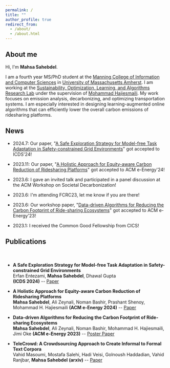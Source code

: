 ```yaml
---
permalink: /
title: ""
author_profile: true
redirect_from: 
  - /about/
  - /about.html
---
```


## About me
Hi, I'm __Mahsa Sahebdel__.

I am a fourth year MS/PhD student at the [Manning College of Information and Computer Sciences](https://www.cics.umass.edu/) in [University of Massachusetts Amherst](https://www.umass.edu/). I am working at the [Sustainability, Optimization, Learning, and Algorithms Research Lab](https://solar.cs.umass.edu/) under the supervision of [Mohammad Hajiesmaili](https://www.cics.umass.edu/people/hajiesmaili-mohammad). My work focuses on emission analysis, decarbonizing, and optimizing transportation systems. I am especially interested in designing learning-augmented online algorithms that can efficiently lower the overall carbon emissions of ridesharing platforms.

## News
- 2024.7: Our paper, "[A Safe Exploration Strategy for Model-free Task Adaptation in Safety-constrained Grid Environments](https://arxiv.org/pdf/2408.00997)" got accepted to ICDS'24!

- 2023.11: Our paper, "[A Holistic Approach for Equity-aware Carbon Reduction of Ridesharing Platforms](https://arxiv.org/pdf/2402.01644.pdf)" got accepted to ACM e-Energy'24!

- 2023.6: I gave an invited talk and participated in a panel discussion at the ACM Workshop on Societal Decarbonization!

- 2023.6: I'm attending FCRC23, let me know if you are there!

- 2023.6: Our workshop paper, "[Data-driven Algorithms for Reducing the Carbon Footprint of Ride-sharing Ecosystems](https://dl.acm.org/doi/abs/10.1145/3599733.3606300)" got accepted to ACM e-Energy'23!

- 2023.1: I received the Common Good Fellowship from CICS!


## Publications

<div style="line-height:150%;">
    <br>
</div>


- **A Safe Exploration Strategy for Model-free Task Adaptation in Safety-constrained Grid Environments** \
  Erfan Entezami, __Mahsa Sahebdel__, Dhawal Gupta\
  **(ICDS 2024)** -- [Paper](https://arxiv.org/pdf/2408.00997)

- **A Holistic Approach for Equity-aware Carbon Reduction of Ridesharing Platforms**\
  __Mahsa Sahebdel__, Ali Zeynali, Noman Bashir,  Prashant Shenoy, Mohammad H. Hajiesmaili
 **(ACM e-Energy 2024)** -- [Paper](https://arxiv.org/pdf/2402.01644.pdf)

- **Data-driven Algorithms for Reducing the Carbon Footprint of Ride-sharing Ecosystems**\
  __Mahsa Sahebdel__, Ali Zeynali, Noman Bashir, Mohammad H. Hajiesmaili, Jimi Oke
 **(ACM e-Energy 2023)** -- [Poster Paper](https://dl.acm.org/doi/abs/10.1145/3599733.3606300)

- **TeleCrowd: A Crowdsourcing Approach to Create Informal to Formal Text Corpora**\
 Vahid Masoumi, Mostafa Salehi, Hadi Veisi, Golnoush Haddadian, Vahid Ranjbar, __Mahsa Sahebdel__
 **(arxiv)** -- [Paper]([https://dl.acm.org/doi/abs/10.1145/3599733.3606300](https://arxiv.org/ftp/arxiv/papers/2004/2004.11771.pdf))
  
  
